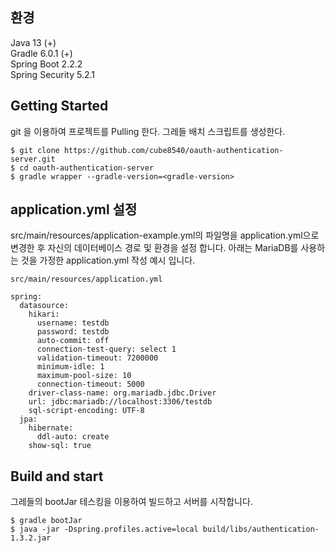 ## 환경
Java 13 (+)  
Gradle 6.0.1 (+)  
Spring Boot 2.2.2  
Spring Security 5.2.1  

## Getting Started
git 을 이용하여 프로젝트를 Pulling 한다. 그레들 배치 스크립트를 생성한다.
```
$ git clone https://github.com/cube8540/oauth-authentication-server.git
$ cd oauth-authentication-server
$ gradle wrapper --gradle-version=<gradle-version>
```

## application.yml 설정
src/main/resources/application-example.yml의 파일명을 application.yml으로 변경한 후 자신의 데이터베이스 경로 및 환경을 설정 합니다.
아래는 MariaDB를 사용하는 것을 가정한 application.yml 작성 예시 입니다.
```
src/main/resources/application.yml

spring:
  datasource:
    hikari:
      username: testdb
      password: testdb
      auto-commit: off
      connection-test-query: select 1
      validation-timeout: 7200000
      minimum-idle: 1
      maximum-pool-size: 10
      connection-timeout: 5000
    driver-class-name: org.mariadb.jdbc.Driver
    url: jdbc:mariadb://localhost:3306/testdb
    sql-script-encoding: UTF-8
  jpa:
    hibernate:
      ddl-auto: create
    show-sql: true
```

## Build and start
그레들의 bootJar 테스킹을 이용하여 빌드하고 서버를 시작합니다.
```
$ gradle bootJar
$ java -jar -Dspring.profiles.active=local build/libs/authentication-1.3.2.jar
``` 